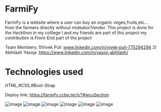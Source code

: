 # FarmiFy
FarmiFy is a website where a user can buy an organic veges,fruits,etc...
from the farmers directly without mideator/Vendor.
This project is done for the Hackthon in my colllege I and my friends are part of this project
my contribution is Front-End part of the project

Team Members:
1)Vivek Puli :www.linkedin.com/in/vivek-puli-775294294
2) Abhilash Yasoja :https://www.linkedin.com/in/yasoji-abhilash/


# Technologies used
HTML,#CSS,#Boot-Strap

Deploy link;
https://farmify.ccbp.tech/?#wcuSection


![image](https://github.com/user-attachments/assets/d4ef6575-fc0e-4272-8d7e-d37e190b5a8e)
![image](https://github.com/user-attachments/assets/f08f4bdd-7b1b-4fd1-9d54-d2c701824492)
![image](https://github.com/user-attachments/assets/3d5d1736-494b-4ad6-ab7b-3bcc938bf705)
![image](https://github.com/user-attachments/assets/8b8c7484-46ed-461c-9cd2-b0a084ae4feb)
![image](https://github.com/user-attachments/assets/90c7e199-7bcc-49e9-a95b-36825427849b)
![image](https://github.com/user-attachments/assets/28821b3a-ebad-4a15-bb4f-2777b1c6fcec)



